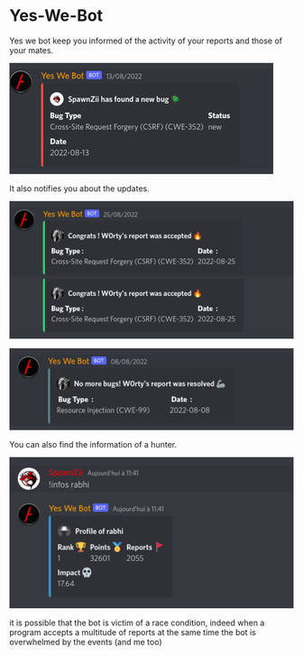 # Yes-We-Bot

Yes we bot keep you informed of the activity of your reports and those of your mates.

![](/images/new.png)

It also notifies you about the updates.

![](/images/accepted.png)

![](/images/resolved.png)

You can also find the information of a hunter.

![](/images/infos.png)

it is possible that the bot is victim of a race condition, indeed when a program accepts a multitude of reports at the same time the bot is overwhelmed by the events (and me too)
